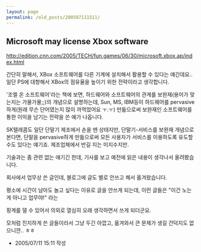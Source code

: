 ```yaml
---
layout: page
permalink: /old_posts/200507111511/
---
```


## Microsoft may license Xbox software

<a href="http://edition.cnn.com/2005/TECH/fun.games/06/30/microsoft.xbox.ap/index.html">http://edition.cnn.com/2005/TECH/fun.games/06/30/microsoft.xbox.ap/index.html</a>

간단히 말해서, XBox 소프트웨어를 다른 기계에 설치해서 활용할 수 있다는 얘긴데요.. 
일단 PS에 대항해서 XBox의 점유율을 높이기 위한 전략이라고 생각합니다.

'조엘 온 소프트웨어'라는 책에 보면, 하드웨어와 소프트웨어의 관계를 보완재(용어가 맞는지는 가물가물;;)의 개념으로 설명하는데, Sun, MS, IBM등이 하드웨어를 pervasive하게(원래 무슨 단어였는지 많이 까먹었어요 ㅜ.ㅜ) 만듦으로써 보완재인 소프트웨어를 통한 이익을 남기는 전략을 쓴 예가 나옵니다.

SK텔레콤도 일단 단말기 제조에서 손을 뗀 상태지만, 단말기-서비스를 보완재 개념으로 본다면, 단말을 pervasive하게 만듦으로써 모든 사용자가 서비스를 이용하도록 유도할 수도 있다는 얘기죠. 제조업체에서 반길 지는 미지수지만.

기술과는 좀 관련 없는 얘기긴 한데, 기사를 보고 예전에 읽은 내용이 생각나서 올려봤습니다.


<a name="333630_1"></a>회사에서 업무상 쓴 글인데, 블로그에 글도 별로 안쓰고 해서 옮겨왔습니다.

평소에 시간이 남아도 놀고 싶다는 이유로 글을 안쓰게 되는데, 이런 글들은 "이건 노는 게 아니고 업무야!" 라는 

핑계를 댈 수 있어서 의외로 열심히 오래 생각하면서 쓰게 되더군요.

모처럼 진지하게 쓴 글들이라서 그냥 두긴 아깝고, 옮겨와서 큰 문제가 생길 건덕지도 없으니깐.. ㅎㅎ




- 2005/07/11 15:11 작성